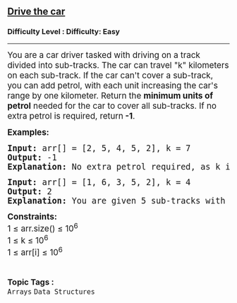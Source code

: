 <h2><a href="https://www.geeksforgeeks.org/problems/drive-the-car2541/1?page=1&category=Arrays&status=unsolved,attempted&sortBy=accuracy">Drive the car</a></h2><h3>Difficulty Level : Difficulty: Easy</h3><hr><div class="problems_problem_content__Xm_eO"><p><span style="font-size: 14pt;">You are a car driver tasked with driving on a track divided into sub-tracks. The car can travel "k" kilometers on each sub-track. If the car can't cover a sub-track, you can add petrol, with each unit increasing the car's range by one kilometer. Return the <strong>minimum units of petrol</strong> needed for the car to cover all sub-tracks. If no extra petrol is required, return<strong> -1</strong>.</span></p>
<p><span style="font-size: 14pt;"><strong>Examples:</strong></span></p>
<pre><span style="font-size: 14pt;"><strong>Input: </strong>arr[] = [2, 5, 4, 5, 2], k = 7
<strong>Output: </strong>-1
<strong>Explanation: </strong>No extra petrol required, as k is greater than all the elemnts in the array hence <strong>-1</strong>.</span></pre>
<pre><span style="font-size: 14pt;"><strong>Input: </strong>arr[] = [1, 6, 3, 5, 2], k = 4
<strong>Output: </strong>2
<strong>Explanation: </strong>You are given 5 sub-tracks with different kilometers. Your car can travel 4 km on each sub-track. So, when you come on sub-track 2nd you have to cover 6 km of distance, so you need to have 2 unit of petrol more to cover the distance, for 3rd sub-track, your car can travel 4km  and you need extra 1 unit of pertrol.So if you add 2 units of petrol at each sub-track you can cover all the subtracks.</span></pre>
<p><span style="font-size: 14pt;"><strong>Constraints:</strong><br>1 ≤ arr.size() ≤ 10<sup>6</sup></span><br><span style="font-size: 14pt;">1 ≤ k ≤ 10<sup>6</sup><br>1 ≤ arr[i] ≤ 10<sup>6</sup></span></p></div><br><p><span style=font-size:18px><strong>Topic Tags : </strong><br><code>Arrays</code>&nbsp;<code>Data Structures</code>&nbsp;